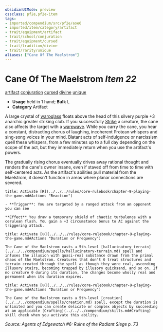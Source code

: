 ```yaml
---
obsidianUIMode: preview
cssclass: pf2e,pf2e-item
tags:
- imported/compendium/src/pf2e/aoe6
- imported/item/category/artifact
- trait/equipment/artifact
- trait/school/conjuration
- trait/equipment/cursed
- trait/tradition/divine
- trait/rarity/unique
aliases: ["Cane Of The Maelstrom"]
---
```

# Cane Of The Maelstrom *Item 22*  
[artifact](artifact-gmg.md)  [conjuration](conjuration.md)  [cursed](cursed-gmg.md)  [divine](divine.md)  [unique](unique.md)  

- **Usage** held in 1 hand; **Bulk** L
- **Category** Artifact

A large crystal of [warpglass](warpglass-aoe6.md) floats above the head of this silvery purple +3 anarchic greater striking club. If you successfully [Strike](strike.md) a creature, the cane also affects the target with a [warpwave](warpwave-aoe6.md). While you carry the cane, you hear a constant, distracting chorus of laughing, incoherent Protean whispers and sing-song voices in your mind. Blatant acts of self-indulgence or narcissism quell these whispers, from a few minutes up to a full day depending on the scope of the act, but they immediately return when you use the artifact's powers.

The gradually rising chorus eventually drives away rational thought and renders the cane's owner insane, even if staved off from time to time with self-centered acts. As the artifact's abilities pull material from the Maelstrom, it doesn't function in areas where planar connections are severed.

```ad-embed-ability
title: Activate [R](../../../rules/core-rulebook/chapter-9-playing-the-game.md#Actions "Reaction")

- **Trigger**: You are targeted by a ranged attack from an opponent you can see

**Effect** You draw a temporary shield of chaotic turbulence with a cerulean flash. You gain a +3 circumstance bonus to AC against the triggering attack.
```

```ad-embed-ability
title: Activate [⏲](../../../rules/core-rulebook/chapter-9-playing-the-game.md#Actions "Duration or Frequency")

The Cane of the Maelstrom casts a 5th-level [hallucinatory terrain](../../../compendium/spells/hallucinatory-terrain.md) spell and infuses the illusion with quasi-real substance drawn from the primal chaos of the Maelstrom. Creatures that don't 0 treat structures and terrain created through the spell as though they were real, ascending illusory stairs, becoming trapped by illusory quicksand, and so on. If no creature 0 during its duration, the changes become wholly real and permanent when its duration expires.
```

```ad-embed-ability
title: Activate [⏲](../../../rules/core-rulebook/chapter-9-playing-the-game.md#Actions "Duration or Frequency")

The Cane of the Maelstrom casts a 5th-level [creation](../../../compendium/spells/creation.md) spell, except the duration is unlimited and you can create delicate or complex objects by succeeding at an applicable [Crafting](../../../compendium/skills.md#Crafting) skill check when you activate this ability.
```

*Source: Agents of Edgewatch #6: Ruins of the Radiant Siege p. 73*
